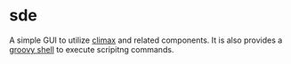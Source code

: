 # sde
A simple GUI to utilize [climax](https://github.com/symplegma/climax) and related components. It is also provides a [groovy shell](http://www.groovy-lang.org/groovysh.html) to execute scripitng commands. 
